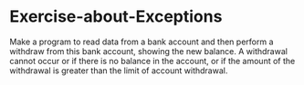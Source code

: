 # Exercise-about-Exceptions
Make a program to read data from a bank account and then perform a
withdraw from this bank account, showing the new balance. A withdrawal cannot occur
or if there is no balance in the account, or if the amount of the withdrawal is greater than the limit of
account withdrawal.
